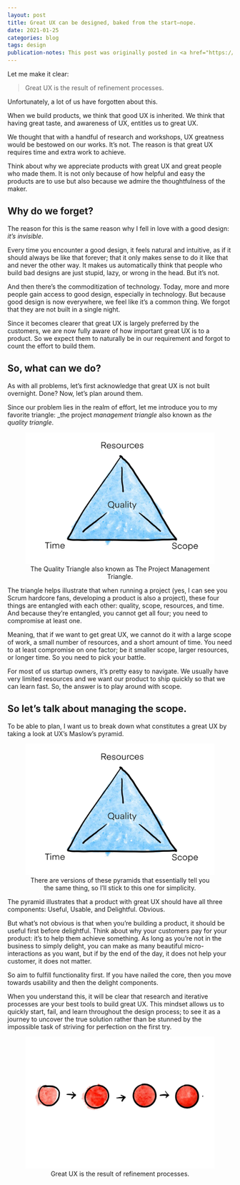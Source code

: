```yaml
---
layout: post
title: Great UX can be designed, baked from the start—nope.
date: 2021-01-25
categories: blog
tags: design
publication-notes: This post was originally posted in <a href="https://medium.com/farmacare/great-ux-can-be-designed-baked-from-the-start-nope-ca1919fd839">Farmacare Crew</a>.
---
```


Let me make it clear:

> Great UX is the result of refinement processes.

Unfortunately, a lot of us have forgotten about this.

When we build products, we think that good UX is inherited. We think that having great taste, and awareness of UX, entitles us to great UX.

We thought that with a handful of research and workshops, UX greatness would be bestowed on our works. It’s not. The reason is that great UX requires time and extra work to achieve.

Think about why we appreciate products with great UX and great people who made them. It is not only because of how helpful and easy the products are to use but also because we admire the thoughtfulness of the maker.

## Why do we forget?

The reason for this is the same reason why I fell in love with a good design: _it’s invisible_.

Every time you encounter a good design, it feels natural and intuitive, as if it should always be like that forever; that it only makes sense to do it like that and never the other way. It makes us automatically think that people who build bad designs are just stupid, lazy, or wrong in the head. But it’s not.

And then there’s the commoditization of technology. Today, more and more people gain access to good design, especially in technology. But because good design is now everywhere, we feel like it’s a common thing. We forgot that they are not built in a single night.

Since it becomes clearer that great UX is largely preferred by the customers, we are now fully aware of how important great UX is to a product. So we expect them to naturally be in our requirement and forgot to count the effort to build them.

## So, what can we do?

As with all problems, let’s first acknowledge that great UX is not built overnight. Done? Now, let’s plan around them.

Since our problem lies in the realm of effort, let me introduce you to my favorite triangle: _the project _management triangle_ also known as _the quality triangle_.

<figure>
<img alt="A triangle where on each edge written 'resources', 'time', and 'scope' where the center is 'quality' " src="/assets/2021-01-25-great-ux-can-be-designed-baked-from-the-start-nope/the-quality-triangle.webp" />
<figcaption style="width:100%; text-align:center;">The Quality Triangle also known as The Project Management Triangle.</figcaption>
</figure>

The triangle helps illustrate that when running a project (yes, I can see you Scrum hardcore fans, developing a product is also a project), these four things are entangled with each other: quality, scope, resources, and time. And because they’re entangled, you cannot get all four; you need to compromise at least one.

Meaning, that if we want to get great UX, we cannot do it with a large scope of work, a small number of resources, and a short amount of time. You need to at least compromise on one factor; be it smaller scope, larger resources, or longer time. So you need to pick your battle.

For most of us startup owners, it’s pretty easy to navigate. We usually have very limited resources and we want our product to ship quickly so that we can learn fast. So, the answer is to play around with scope.

## So let’s talk about managing the scope.

To be able to plan, I want us to break down what constitutes a great UX by taking a look at UX’s Maslow’s pyramid.

<figure>
<img alt="A triangle where its horizontally split into three parts; written on each part top-to-bottom: 'delightful', 'usable', 'useful'" src="/assets/2021-01-25-great-ux-can-be-designed-baked-from-the-start-nope/the-quality-triangle.webp" />
<figcaption style="width:100%; text-align:center;">There are versions of these pyramids that essentially tell you the same thing, so I’ll stick to this one for simplicity.</figcaption>
</figure>

The pyramid illustrates that a product with great UX should have all three components: Useful, Usable, and Delightful. Obvious.

But what’s not obvious is that when you’re building a product, it should be useful first before delightful. Think about why your customers pay for your product: it’s to help them achieve something. As long as you’re not in the business to simply delight, you can make as many beautiful micro-interactions as you want, but if by the end of the day, it does not help your customer, it does not matter.

So aim to fulfill functionality first. If you have nailed the core, then you move towards usability and then the delight components.

When you understand this, it will be clear that research and iterative processes are your best tools to build great UX. This mindset allows us to quickly start, fail, and learn throughout the design process; to see it as a journey to uncover the true solution rather than be stunned by the impossible task of striving for perfection on the first try.

<figure>
<img alt="A ball drawing evolved from rough sketch to a realistic one" src="/assets/2021-01-25-great-ux-can-be-designed-baked-from-the-start-nope/refinement-process.webp" />
<figcaption style="width:100%; text-align:center;">Great UX is the result of refinement processes.</figcaption>
</figure>

